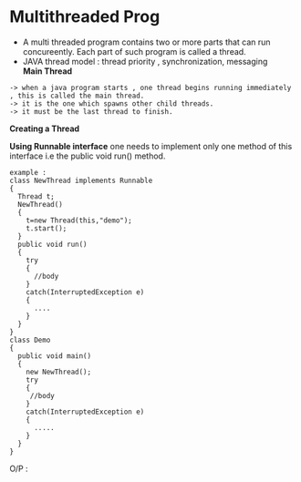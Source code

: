 # Multithreaded Prog
  
* A multi threaded program contains two or more parts that can run concureently. Each part of such program is called a thread.  
* JAVA thread model : thread priority , synchronization, messaging  
**Main Thread**
```
-> when a java program starts , one thread begins running immediately , this is called the main thread.  
-> it is the one which spawns other child threads.
-> it must be the last thread to finish.
```
  
**Creating a Thread**
  
**Using Runnable interface**
one needs to implement only one method of this interface i.e the public void run() method.  
```
example :
class NewThread implements Runnable
{
  Thread t;
  NewThread()
  {
    t=new Thread(this,"demo");
    t.start();
  }
  public void run()
  {
    try
    {
      //body
    }
    catch(InterruptedException e)
    {
      ....
    }
  }
}
class Demo
{
  public void main()
  {
    new NewThread();
    try
    {
     //body
    }
    catch(InterruptedException e)
    {
      .....
    }
  }
}
```
O/P : 
